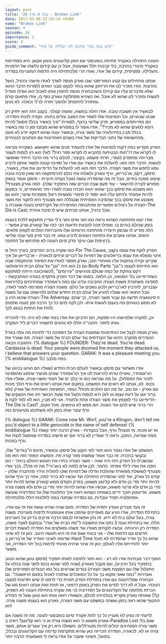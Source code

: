 ```yaml
---
layout: post
title: "עונה 4 פרק 26 - Broken Link"
date: 2017-05-06 22:34:14 +0300
name: "Broken Link"
season: 4
episode: 26
importance: 2
score: 4
guide_comment: "סיום עונה סביר שחשוב לקו העלילה של אודו"
---
```

העונה התחילה באקורד פתיחה בומבסטי עם המון קלינגונים והמון אקשן. היא מסתיימת באקורד מינורי בהרבה, בלי קרבות חלל ושגעונות, אבל כן עם קידום כלשהו של הדמויות והעלילה. ספציפית, קידום של אודו. ואודו הרי מלכתחילה היה הדמות המעניינת בסדרה.

אנחנו מתחילים עם קטע הומוריסטי שבו גארק מנסה לשדך לאודו מישהי וכרגיל, כושל נחרצות. אודו מזכיר לנו את הריחוק שהוא בוחר לנקוט מבני האדם (למרות הדבר ההוא שלא מדברים עליו עם קירה) וכשהבחורה מנסה להזמין אותו לאכול הוא אפילו מגדיל לעשות ומזכיר לנו שהוא לא אוכל. ואז כשהיא מסתלקת וגארק נוזף בו, אודו פתאום קורס ומתחיל להתפתל ולהפוך חזרה לג'לי וכאלה. לא נעים.

לבאשיר אין תשובה טובה. אודו חולה במשהו, ומשהו קטלני. בקצב הזה הוא יחזיק רק שבוע שבועיים, וכל הנסיונות שלו לשפר את המצב עולים בתוהו. נקודה לזכות הסדרה: הם מתייחסים במפורש, פרק שלישי ברצף, לסוגיית "איך באשיר בכלל מסוגל להיות רופא לגזעים שהוא לא מכיר?". אודו אומר לו במפורש שהוא מבזבז זמן כי מה באשיר בכלל מבין בפיזיולוגיה של משני צורה, ובאשיר עונה שהוא דווקא יודע לא מעט מההשוואה של נתוני הבדיקות של אודו בשנים האחרונות עם הנתונים הנוכחיים.

הפרק מקדיש כמה דקות לנסיונות של אודו להעמיד פנים שהוא יתאושש. כשקירה מביאה לו לקרוא את דו"חות הבטיחות (להביא לו לקרוא ספר רגיל? לא!) הוא רץ לנסות לעצור מבריחה ומתפרק לגמרי, תרתי משמע. בקיצור, לכולם ברור מה הדבר היחיד שאפשר לעשות. הדבר הזה הוא: להעלות את באשיר עם אודו על ספינה קטנה ולשגר אותם לרביע גמא לחפש את משני הצורה. הדבר הזה הוא לא: להעלות על הדיפיינט את אודו, באשיר, סיסקו, דקס, או'ברייאן, וורף וגארק ולשלוח את כולם להרפתקאה הזו שאין סיבה טובה שיצאו ממנה בחיים, אבל זה מה שהסדרה עושה (אבל נקודה חיובית - סיסקו אומר באופן מפורש לקירה להישאר - עוד פעם שבה זוכרים שזה התפקיד שלה). למה גארק מצטרף? הוא משכנע את סיסקו בכך שהוא יהווה חברה טובה לאודו יותר מהאחרים, כי במקום להיות אמפתי ולרחם עליו הוא יספר לו סיפורי מעשיות ריגול מסמרות שיער; והוא גם משכנע את סיסקו בכך שהסיבה האמיתית שבגללה הוא מצטרף היא לחקור את משני הצורה על ניצולים אפשריים מהתבוסה המחפירה של הקרדסים בעונה שעברה ב-The Die is Cast; אבל כרגיל, אנחנו מניחים שיש לו סיבה אחרת.

אודו יוצא מהתחנה כשהוא נראה כמו חצי אדם וחצי ג'לי ועדיין מתעקש ללכת בעצמו בזמן שכולם בוהים בו. ואפילו זוכה להבעת הדאגה הכי כנה של קווארק שרק אפשר - הלה מודיע לו שבזמן היעדרו מהתחנה הרווחים שלו מהברחות הולכים לקפוץ פלאים. והופס, אנחנו עוזבים את התחנה ויוצאים לרביע גמא. זה כבר פרק סוף עונה שלישי ברציפות שבו עיקר פרק סיום העונה לא מתרחש על התחנה.

כמו שקרה ברוב הפרקים, בערך החל מ-For The Cause, הפרק לוקח את עצמו בקצב איטי וממלא את עצמו בדיאלוגים של דמויות על דברים זניחים לכאורה - או'ברייאן על איך שקייקו וקירה צוחקות עליו מאחורי הגב; גארק מספר לאודו את הסיפור מהתקופה שבה הוא היה "גנן" על עולם הבית הרומולאני (גם ב-Body Parts הוא התייחס לעצמו כ"גנן" כשהכוונה הייתה למתנקש!), דקס צוחקת על כמה שכולם מרגישים "עירומים" כשהדיפיינט בלי הסוואה, וכן הלאה. בסופו של דבר הפרק מתקדם בצורה המתבקשת - לספינה משתגרת משנת הצורה החביבה עלינו עם כמה ג'אמהדר שמתרכזים בלהיראות עצבניים, להרביץ לאו'ברייאן ולכוון נשקים על כולם. משנת הצורה מסכימה לעזור לאודו, אבל התנאי הוא שעליו להגיע אל עולם הבית החדש שלהם ולהישפט שם על משנה הצורה שהוא הרג ב-The Adversay. זו סיטואציה חדשה גם עבור משני הצורה, כך שהם לא ממש בטוחים מה בעצם לעשות איתו. לכן לקח להם כל כך הרבה זמן (עונה שלמה) להזיז את התחת בנוגע לכך.

וכן, למקרה שלמישהו היו ספקות, הם הדביקו את אודו במה שזה לא היה. כדי להכריח אותו לחזור. החבר'ה הללו לא נוהגים להשאיר דברים ליד המקרה.

גארק מנסה לנצל את ההזדמנות שמשנת הצורה על הספינה כדי לתהות מה עלה בגורל הנעדרים מהקרב ההוא של הקרדסים נגד עולם הבית של משני הצורה. מה שגורר את התגובה הבאה:
{% dialogue %}
FOUNDER: They're dead. You're dead. Cardassia is dead. Your people were doomed the moment they attacked us. I believe that answers your question.
GARAK: It was a pleasure meeting you.
{% enddialogue %}
כמה מלבב.

אודו משתגר עם סיסקו ובאשיר לעולם הבית החדש (שאליו הם הגיעו בניווט של הג'אמהדר, ואפילו טרחו להראות לנו איך הג'אמהדר שמים מכשיר שימנע מהספינה לזכור את המסלול), על מה שנראה כמו אי בלב ים של חומר-משני-צורה, שאליו אודו נכנס. לא, אנחנו לא רואים את המשפט. במקום זאת אנחנו רואים את וורף הולך מכות עם גארק - גם טוב. על מה הם הולכים מכות? כצפוי, המשימה האמיתית של גארק (ולא ברור אם על דעת עצמו או לא) היא לנסות ולנצל את שעת הכושר הזו ואת הנשקים של הדיפיינט כדי לפצפץ את משני הצורה אחת ולתמיד. אני לא מבין, הוא לא למד לקח מ-The Die is Cast? הרי ברור שיש להם עוד הגנות. הם ממש לא טיפשים. מכל מקום, וורף עוצר אותו בזמן ולא משתכנע מטיעונים כמו

{% dialogue %}
GARAK: Come now Mr. Worf, you're a Klingon, don't tell me you'd object to a little genocide in the name of self defense!
{% enddialogue %}
אז יש מכות. מי מנצח? וורף, אבל בנקודות - גארק הרבה יותר קשוח ממה שנראה, כמובן. נראה לי שעדיין לא ברור אם יש מישהו בסדרה שמסוגל לנצח את וורף במכות.

המשפט של אודו נגמר והוא חוזר לאי הקטן של סיסקו ובאשיר, מינוס ה"בגדים" שלו, ובקושי בהכרה. זה כבר אומר שמשהו מוזר קורה פה. והמשהו המוזר הזה הוא מה שבשבילו כל הפרק הזה היה שווה - משני הצורה בחרו את העונש ההולם ביותר - הם הפכו את אודו לילד אמיתי. כלומר, לבן אדם (למה לא באג'ורי? מה זה פה?). בכך אודו מצטרף לשושלת מפוארת שהולכת וגדלה של דמויות שזכו להגליה ונידוי מהחברה שלהן - קודם כל גארק, עוד לפני שהסדרה התחילה ועד עכשיו לא ברור למה; אחר כך וורף שהעז להיות יותר מדי בן אדם ולא קלינגון משוגע; בפרק הקודם ממש קווארק שהעז להיות יותר מדי בן אדם ולא פרנגי משוגע; ועכשיו אודו שהעז להיות יותר מדי בן אדם ולא משנה צורה משוגע. אדינגטון חוכך ידיים בשמחה כשהוא רואה איך התלונות שלו על הפדרציה שעושה אסימלציה תמיד עובדות, גם בסדרה שנתנה במה לתלונות הללו מלכתחילה.

זה צעד מבריק ואמיץ יחסית של הסדרה. פעם שניה שהיא עושה את זה עם אודו. בתחילת הסדרה, אודו הגיע עם מאפיינים שהפכו אותו אוטומטית לדמות מעניינת: משנה צורה, בעל עולם בית לא ידוע. זה נתן אפשרות לבסס הרבה פרקים בדיוק על העניינים הללו. ואז בתחילת עונה 3 נתנו את התשובה ל"מה הבית של אודו" ובמקום לאבד משהו, הסדרה רק הרוויחה. עכשיו לוקחים מאודו עוד משהו ומאלצים את הסדרה לעשות דברים חדשים עם הדמות שלו - אני בטוח שגם את זה היא תעשה היטב. כאן זה לא שינוי שדומה לשינוי האדיר של או'ברייאן ב-Hard Time שהוא כל כך אדיר שהסדרה לא תוכל יותר להתייחס אליו לעולם; כאן זה שינוי שיהיה מהותי לדמות בכל יתר הסדרה, אני משער.

הסוף דבר מבחינת אודו לא רע - הוא חוזר לתחנה לאותו תפקיד (סיסקו טוען שהוא הטוב בתפקיד בכל הרביע), וגם מקבל מגארק (שניה לפני שהוא נכנס לחצי שנה בכלא על התעלול שלו עם הפצצת משני הצורה) בגדים שנראים בול כמו הבגדים המזוייפים שלו ואמירות "כמה שאני מקנא בך על כל המאכלים שתזכה לאכול בפעם הראשונה". גם הבחורה שפלירטטה עם אודו בתחילת הפרק חוזרת כדי לרמוז לו שיש יתרונות למצבו הנוכחי. אבל זו לא דרך לסיים את הפרק באופן דרמטי, אז תחת זאת אנחנו רואים סוג של הכרזת מלחמה של הקלינגונים על הפדרציה (כי מה שקרה בתחילת העונה לא הספיק, כן?) שאותה גאורון מקריא בטלוויזיה לכולם, וכשאודו רואה אותו הוא טוען שעל פי המידע החטוף שהוא ראה בזמן ששהה במשפט עם משני הצורה, גאורון הוא בעצמו משנה צורה. הא!

לדעתי זה נסיון לא מעניין כל כך לתת אקורד סיום בומבסטי לעונה. מה זה משנה אם גאורון משוגע כי הוא משנה צורה או כי הוא קלינגון? ראינו ב-Paradise Lost שגם בלי משני צורה המנהיגים יכולים להיות מטורללים. השאלה היא רק איך עוצרים אותם, משני צורה או לא. לכאורה, הסדרה הכריזה כאן שהיא מתקדמת קדימה עם הקלינגונים ובכלל; בפועל, השינוי שעבר על אודו נראה לי משמעותי הרבה יותר.
